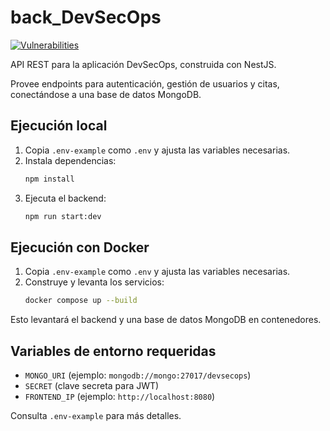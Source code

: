 # back_DevSecOps

<!-- Badge de estado del workflow SonarCloud -->
[![Vulnerabilities](https://sonarcloud.io/api/project_badges/measure?project=javierm-0_back_DevSecOps&metric=vulnerabilities)](https://sonarcloud.io/summary/new_code?id=javierm-0_back_DevSecOps)



API REST para la aplicación DevSecOps, construida con NestJS.

Provee endpoints para autenticación, gestión de usuarios y citas, conectándose a una base de datos MongoDB.

## Ejecución local

1. Copia `.env-example` como `.env` y ajusta las variables necesarias.
2. Instala dependencias:
   ```bash
   npm install
   ```
3. Ejecuta el backend:
   ```bash
   npm run start:dev
   ```

## Ejecución con Docker

1. Copia `.env-example` como `.env` y ajusta las variables necesarias.
2. Construye y levanta los servicios:
   ```bash
   docker compose up --build
   ```

Esto levantará el backend y una base de datos MongoDB en contenedores.

## Variables de entorno requeridas

- `MONGO_URI` (ejemplo: `mongodb://mongo:27017/devsecops`)
- `SECRET` (clave secreta para JWT)
- `FRONTEND_IP` (ejemplo: `http://localhost:8080`)

Consulta `.env-example` para más detalles.

